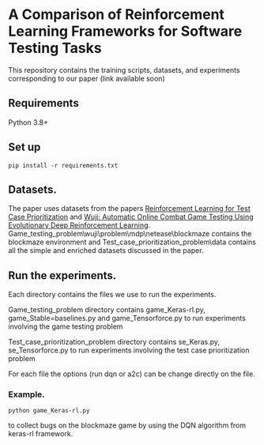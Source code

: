 # A Comparison of Reinforcement Learning Frameworks for Software Testing Tasks
This repository contains the training scripts, datasets, and experiments corresponding to our paper (link available soon)

## Requirements

Python 3.8+

## Set up
```
pip install -r requirements.txt
```
## Datasets.

The paper uses datasets from the papers [Reinforcement Learning for Test Case Prioritization](https://github.com/moji1/tp_rl) and 
[Wuji: Automatic Online Combat Game Testing Using Evolutionary Deep Reinforcement Learning](https://github.com/NeteaseFuxiRL/wuji).
Game_testing_problem\wuji\problem\mdp\netease\blockmaze contains the blockmaze environment and Test_case_prioritization_problem\data contains all the simple and enriched datasets discussed in the paper.

## Run the experiments.



Each directory contains the files we use to run the experiments.

Game_testing_problem directory contains game_Keras-rl.py, game_Stable=baselines.py and game_Tensorforce.py to run experiments involving the game testing problem

Test_case_prioritization_problem directory contains se_Keras.py, se_Tensorforce.py to run experiments involving the test case prioritization problem

For each file the options (run dqn or a2c) can be change directly on the file.

### Example.

```
python game_Keras-rl.py
```

to collect bugs on the blockmaze game by using the DQN algorithm from keras-rl framework.